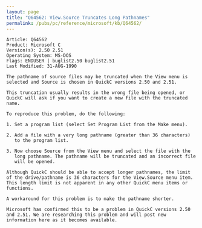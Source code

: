 ```yaml
---
layout: page
title: "Q64562: View.Source Truncates Long Pathnames"
permalink: /pubs/pc/reference/microsoft/kb/Q64562/
---
```


	Article: Q64562
	Product: Microsoft C
	Version(s): 2.50 2.51
	Operating System: MS-DOS
	Flags: ENDUSER | buglist2.50 buglist2.51
	Last Modified: 31-AUG-1990
	
	The pathname of source files may be truncated when the View menu is
	selected and Source is chosen in QuickC versions 2.50 and 2.51.
	
	This truncation usually results in the wrong file being opened, or
	QuickC will ask if you want to create a new file with the truncated
	name.
	
	To reproduce this problem, do the following:
	
	1. Set a program list (select Set Program List from the Make menu).
	
	2. Add a file with a very long pathname (greater than 36 characters)
	   to the program list.
	
	3. Now choose Source from the View menu and select the file with the
	   long pathname. The pathname will be truncated and an incorrect file
	   will be opened.
	
	Although QuickC should be able to accept longer pathnames, the limit
	of the drive/pathname is 36 characters for the View.Source menu item.
	This length limit is not apparent in any other QuickC menu items or
	functions.
	
	A workaround for this problem is to make the pathname shorter.
	
	Microsoft has confirmed this to be a problem in QuickC versions 2.50
	and 2.51. We are researching this problem and will post new
	information here as it becomes available.
